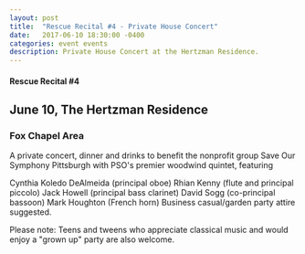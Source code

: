```yaml
---
layout: post
title:  "Rescue Recital #4 - Private House Concert"
date:   2017-06-10 18:30:00 -0400
categories: event events
description: Private House Concert at the Hertzman Residence.
---
```


#### Rescue Recital  #4
## June 10, The Hertzman Residence
### Fox Chapel Area

A private concert, dinner and drinks to benefit the nonprofit group Save Our Symphony Pittsburgh with PSO's premier woodwind quintet, featuring

Cynthia Koledo DeAlmeida (principal oboe)
Rhian Kenny (flute and principal piccolo)
Jack Howell (principal bass clarinet)
David Sogg (co-principal bassoon)
Mark Houghton (French horn)
Business casual/garden party attire suggested.

Please note: Teens and tweens who appreciate classical music and would enjoy a "grown up" party are also welcome.